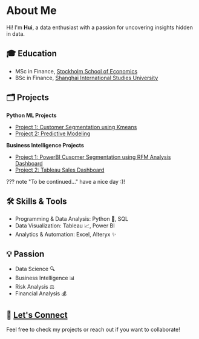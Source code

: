 # About Me 

Hi! I'm **Hui**, a data enthusiast with a passion for uncovering insights hidden in data.  

## 🎓 Education 
- MSc in Finance, [Stockholm School of Economics](https://www.hhs.se/)  
- BSc in Finance, [Shanghai International Studies University](http://sv.shisu.edu.cn/)  

## 🗂️ Projects

**Python ML Projects**  

- [Project 1: Customer Segmentation using Kmeans](projects/python_project1.md)  
- [Project 2: Predictive Modeling](projects/python_project2.md)  

**Business Intelligence Projects**  

- [Project 1: PowerBI Cusomer Segmentation using RFM Analysis Dashboard](projects/bi_project1.md)  
- [Project 2: Tableau Sales Dashboard](projects/bi_project2.md)  

??? note "To be continued..."
    have a nice day :)!


## 🛠️ Skills & Tools 
- Programming & Data Analysis: Python 🐾, SQL  
- Data Visualization: Tableau 📈, Power BI  
- Analytics & Automation: Excel, Alteryx ✨  

## 💡 Passion 
- Data Science 🔍  
- Business Intelligence 📊  
- Risk Analysis ⚖️  
- Financial Analysis 💰  


## 💌 [Let's Connect](contact.md) 
Feel free to check my projects or reach out if you want to collaborate!
